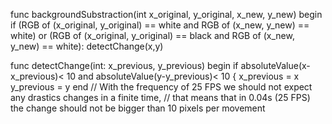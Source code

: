 func backgroundSubstraction(int x_original, y_original, x_new, y_new)
  begin
    if (RGB of (x_original, y_original) == white and RGB of (x_new, y_new) == white) or 
       (RGB of (x_original, y_original) == black and RGB of (x_new, y_new) == white):
        detectChange(x,y)


func detectChange(int: x_previous, y_previous)
  begin
      if absoluteValue(x-x_previous)< 10 and absoluteValue(y-y_previous)< 10 {
        x_previous = x
        y_previous = y
  end
      // With the frequency of 25 FPS we should not expect any drastics changes in a finite time,
      // that means that in 0.04s (25 FPS) the change should not be bigger than 10 pixels per movement
      

